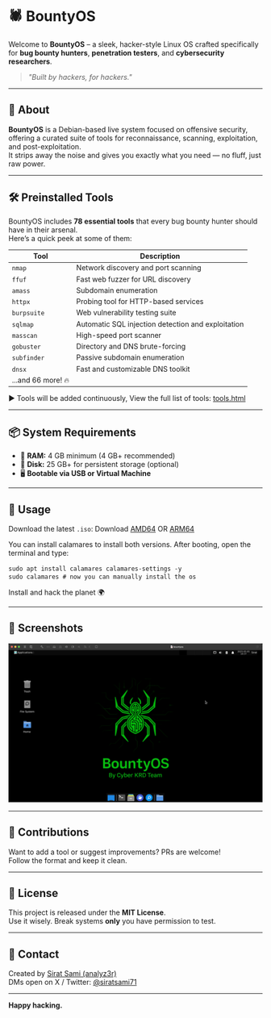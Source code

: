 # 🕷️ BountyOS

Welcome to **BountyOS** – a sleek, hacker-style Linux OS crafted specifically for **bug bounty hunters**, **penetration testers**, and **cybersecurity researchers**.

> _"Built by hackers, for hackers."_  

---

## 🚀 About

**BountyOS** is a Debian-based live system focused on offensive security, offering a curated suite of tools for reconnaissance, scanning, exploitation, and post-exploitation.  
It strips away the noise and gives you exactly what you need — no fluff, just raw power.

---

## 🛠️ Preinstalled Tools

BountyOS includes **78 essential tools** that every bug bounty hunter should have in their arsenal.  
Here’s a quick peek at some of them:

| Tool       | Description |
|------------|-------------|
| `nmap`     | Network discovery and port scanning |
| `ffuf`     | Fast web fuzzer for URL discovery |
| `amass`    | Subdomain enumeration |
| `httpx`    | Probing tool for HTTP-based services |
| `burpsuite`| Web vulnerability testing suite |
| `sqlmap`   | Automatic SQL injection detection and exploitation |
| `masscan`  | High-speed port scanner |
| `gobuster` | Directory and DNS brute-forcing |
| `subfinder`| Passive subdomain enumeration |
| `dnsx`     | Fast and customizable DNS toolkit |
| ...and 66 more! 🔥 |

▶️ Tools will be added continuously, View the full list of tools: [tools.html](tools.html)

---

## 📦 System Requirements

- 🧠 **RAM:** 4 GB minimum (4 GB+ recommended)  
- 💽 **Disk:** 25 GB+ for persistent storage (optional)  
- 🖥️ **Bootable via USB or Virtual Machine**

---

## 🧪 Usage
Download the latest `.iso`: Download [AMD64](https://drive.google.com/file/d/1BEiyJvMbzdhmgfITOsV_Qi8YnLqR833K/view?usp=sharing) OR [ARM64](https://drive.google.com/file/d/1MX3Gqd1M3dkVkM28hTrA8OwANgcdjAFD/view?usp=sharing)

You can install calamares to install both versions.
After booting, open the terminal and type:
```
sudo apt install calamares calamares-settings -y
sudo calamares # now you can manually install the os
```
Install and hack the planet 🌍

---

## 👾 Screenshots

<p align="center">
  <img src="screenshots/bountyos-desktop.png" width="600" alt="BountyOS Desktop Screenshot">
</p>

---

## 🤝 Contributions

Want to add a tool or suggest improvements? PRs are welcome!  
Follow the format and keep it clean.

---

## 📜 License

This project is released under the **MIT License**.  
Use it wisely. Break systems **only** you have permission to test.

---

## 💬 Contact

Created by [Sirat Sami (analyz3r)](https://github.com/siratsami)  
DMs open on X / Twitter: [@siratsami71](https://twitter.com/siratsami71)

---

**Happy hacking.**
